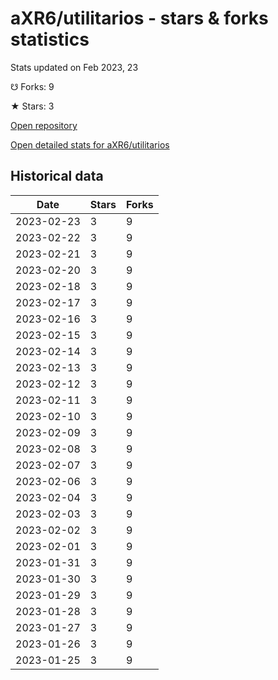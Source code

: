 # aXR6/utilitarios - stars & forks statistics

Stats updated on Feb 2023, 23

☋ Forks: 9

★ Stars: 3

[Open repository](https://github.com/aXR6/utilitarios)

[Open detailed stats for aXR6/utilitarios](https://reviewgithub.com/rep/aXR6/utilitarios)

## Historical data
| Date | Stars | Forks |
|------|-------|-------|
| 2023-02-23 | 3 | 9 | 
| 2023-02-22 | 3 | 9 | 
| 2023-02-21 | 3 | 9 | 
| 2023-02-20 | 3 | 9 | 
| 2023-02-18 | 3 | 9 | 
| 2023-02-17 | 3 | 9 | 
| 2023-02-16 | 3 | 9 | 
| 2023-02-15 | 3 | 9 | 
| 2023-02-14 | 3 | 9 | 
| 2023-02-13 | 3 | 9 | 
| 2023-02-12 | 3 | 9 | 
| 2023-02-11 | 3 | 9 | 
| 2023-02-10 | 3 | 9 | 
| 2023-02-09 | 3 | 9 | 
| 2023-02-08 | 3 | 9 | 
| 2023-02-07 | 3 | 9 | 
| 2023-02-06 | 3 | 9 | 
| 2023-02-04 | 3 | 9 | 
| 2023-02-03 | 3 | 9 | 
| 2023-02-02 | 3 | 9 | 
| 2023-02-01 | 3 | 9 | 
| 2023-01-31 | 3 | 9 | 
| 2023-01-30 | 3 | 9 | 
| 2023-01-29 | 3 | 9 | 
| 2023-01-28 | 3 | 9 | 
| 2023-01-27 | 3 | 9 | 
| 2023-01-26 | 3 | 9 | 
| 2023-01-25 | 3 | 9 | 


